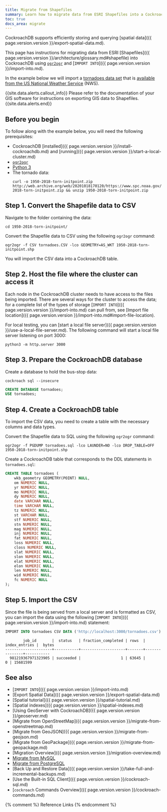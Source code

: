 ```yaml
---
title: Migrate from Shapefiles
summary: Learn how to migrate data from ESRI Shapefiles into a CockroachDB cluster.
toc: true
docs_area: migrate
---
```


CockroachDB supports efficiently storing and querying [spatial data]({{ page.version.version }}/export-spatial-data.md).

This page has instructions for migrating data from ESRI [Shapefiles]({{ page.version.version }}/architecture/glossary.md#shapefile) into CockroachDB using [`ogr2ogr`](https://gdal.org/programs/ogr2ogr.html) and [`IMPORT INTO`]({{ page.version.version }}/import-into.md).

In the example below we will import a [tornadoes data set](http://web.archive.org/web/20201018170120/https://www.spc.noaa.gov/gis/svrgis/zipped/1950-2018-torn-initpoint.zip) that is [available from the US National Weather Service](https://www.spc.noaa.gov/gis/svrgis/) (NWS).

{{site.data.alerts.callout_info}}
Please refer to the documentation of your GIS software for instructions on exporting GIS data to Shapefiles.
{{site.data.alerts.end}}

## Before you begin

To follow along with the example below, you will need the following prerequisites:

- CockroachDB [installed]({{ page.version.version }}/install-cockroachdb.md) and [running]({{ page.version.version }}/start-a-local-cluster.md)
- [`ogr2ogr`](https://gdal.org/programs/ogr2ogr.html)
- [Python 3](https://www.python.org)
- The tornado data:
    ~~~ shell
    curl -o 1950-2018-torn-initpoint.zip http://web.archive.org/web/20201018170120/https://www.spc.noaa.gov/gis/svrgis/zipped/1950-2018-torn-initpoint.zip && unzip 1950-2018-torn-initpoint.zip
    ~~~

## Step 1. Convert the Shapefile data to CSV

Navigate to the folder containing the data:

~~~ shell
cd 1950-2018-torn-initpoint/
~~~

Convert the Shapefile data to CSV using the following `ogr2ogr` command:

~~~ shell
ogr2ogr -f CSV tornadoes.CSV -lco GEOMETRY=AS_WKT 1950-2018-torn-initpoint.shp
~~~

You will import the CSV data into a CockroachDB table.

## Step 2. Host the file where the cluster can access it

Each node in the CockroachDB cluster needs to have access to the files being imported.  There are several ways for the cluster to access the data; for a complete list of the types of storage [`IMPORT INTO`]({{ page.version.version }}/import-into.md) can pull from, see [Import file location]({{ page.version.version }}/import-into.md#import-file-location).

For local testing, you can [start a local file server]({{ page.version.version }}/use-a-local-file-server.md).  The following command will start a local file server listening on port 3000:

~~~ shell
python3 -m http.server 3000
~~~

## Step 3. Prepare the CockroachDB database

Create a database to hold the bus-stop data:

~~~ shell
cockroach sql --insecure
~~~

~~~ sql
CREATE DATABASE tornadoes;
USE tornadoes;
~~~

## Step 4. Create a CockroachDB table

To import the CSV data, you need to create a table with the necessary columns and data types.

Convert the Shapefile data to SQL using the following `ogr2ogr` command:

~~~ shell
ogr2ogr -f PGDUMP tornadoes.sql -lco LAUNDER=NO -lco DROP_TABLE=OFF 1950-2018-torn-initpoint.shp
~~~

Create a CockroachDB table that corresponds to the DDL statements in `tornadoes.sql`:

~~~ sql
CREATE TABLE tornadoes (
    wkb_geometry GEOMETRY(POINT) NULL,
    om NUMERIC NULL,
    yr NUMERIC NULL,
    mo NUMERIC NULL,
    dy NUMERIC NULL,
    date VARCHAR NULL,
    time VARCHAR NULL,
    tz NUMERIC NULL,
    st VARCHAR NULL,
    stf NUMERIC NULL,
    stn NUMERIC NULL,
    mag NUMERIC NULL,
    inj NUMERIC NULL,
    fat NUMERIC NULL,
    loss NUMERIC NULL,
    closs NUMERIC NULL,
    slat NUMERIC NULL,
    slon NUMERIC NULL,
    elat NUMERIC NULL,
    elon NUMERIC NULL,
    len NUMERIC NULL,
    wid NUMERIC NULL,
    fc NUMERIC NULL
);
~~~

## Step 5. Import the CSV

Since the file is being served from a local server and is formatted as CSV, you can import the data using the following [`IMPORT INTO`]({{ page.version.version }}/import-into.md) statement:

~~~ sql
IMPORT INTO tornadoes CSV DATA ('http://localhost:3000/tornadoes.csv') WITH skip = '1';
~~~

~~~
        job_id       |  status   | fraction_completed | rows  | index_entries |  bytes
---------------------+-----------+--------------------+-------+---------------+-----------
  981219367971323905 | succeeded |                  1 | 63645 |             0 | 15681599
~~~

## See also

- [`IMPORT INTO`]({{ page.version.version }}/import-into.md)
- [Export Spatial Data]({{ page.version.version }}/export-spatial-data.md)
- [Spatial tutorial]({{ page.version.version }}/spatial-tutorial.md)
- [Spatial indexes]({{ page.version.version }}/spatial-indexes.md)
- [Using GeoServer with CockroachDB]({{ page.version.version }}/geoserver.md)
- [Migrate from OpenStreetMap]({{ page.version.version }}/migrate-from-openstreetmap.md)
- [Migrate from GeoJSON]({{ page.version.version }}/migrate-from-geojson.md)
- [Migrate from GeoPackage]({{ page.version.version }}/migrate-from-geopackage.md)
- [Migration Overview]({{ page.version.version }}/migration-overview.md)
- [Migrate from MySQL][mysql]
- [Migrate from PostgreSQL][postgres]
- [Back Up and Restore Data]({{ page.version.version }}/take-full-and-incremental-backups.md)
- [Use the Built-in SQL Client]({{ page.version.version }}/cockroach-sql.md)
- [`cockroach` Commands Overview]({{ page.version.version }}/cockroach-commands.md)

{% comment %} Reference Links {% endcomment %}

[postgres]: migrate-from-postgres.html
[mysql]: migrate-from-mysql.html
